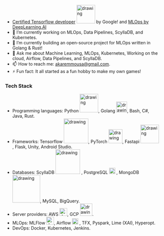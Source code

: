 
- [Certified Tensorflow developer](https://www.credential.net/92f555a3-4931-4d23-8b08-3c848ced5b30) <img src="https://github.com/AhmedMousa-ag/AhmedMousa-ag/assets/59775002/fc91db7b-36fb-42b1-92cd-5b1c254c5408" alt="drawing" style="width:60px;"/> by Google! and [MLOps by DeepLearning.AI](https://www.coursera.org/account/accomplishments/specialization/certificate/ZGX9W78QQ45J) 
- 🔭 I’m currently working on MLOps, Data Pipelines, ScyllaDB, and Kubernetes.
- 🌱 I’m currently building an open-source project for MLOps written in Golang & Rust!
- 💬 Ask me about Machine Learning, MLOps, Kubernetes, Working on the cloud, Airflow, Data Pipelines, and ScyllaDB.
- 📫 How to reach me: akaremmousa@gmail.com.
- ⚡ Fun fact: It all started as a fun hobby to make my own games!

### Tech Stack
* Programming languages: Python <img src="https://github.com/AhmedMousa-ag/AhmedMousa-ag/assets/59775002/ee1f3fd8-4c2e-4d62-b26f-3b0c439f41cd" alt="drawing" style="width:60px;"/>, Golang <img src="https://github.com/AhmedMousa-ag/AhmedMousa-ag/assets/59775002/02256dfd-1630-4ba1-be32-c396df36258d" alt="drawing" style="width:35px;"/>, Bash, C#, Java, Rust.
* Frameworks: Tensorflow <img src="https://github.com/AhmedMousa-ag/AhmedMousa-ag/assets/59775002/fc91db7b-36fb-42b1-92cd-5b1c254c5408" alt="drawing" style="width:80px;"/>, PyTorch <img src="https://github.com/AhmedMousa-ag/AhmedMousa-ag/assets/59775002/5528d379-bba5-42a3-bc07-182d77ad6ba5" alt="drawing" style="width:45px;"/>,  Fastapi <img src="https://github.com/AhmedMousa-ag/AhmedMousa-ag/assets/59775002/3087d229-db78-4aba-be05-abe299f66039" alt="drawing" style="width:60px;"/>, Flask, Unity, Android Studio.
* Databases: ScyllaDB <img src="https://github.com/AhmedMousa-ag/AhmedMousa-ag/assets/59775002/109a5dba-fcfb-49c2-8ca2-eb1b53274e87" alt="drawing" style="width:80px;"/> , PostgreSQL <img src="https://github.com/AhmedMousa-ag/AhmedMousa-ag/assets/59775002/92ad4f19-dd08-4236-99f9-495e09ea8e5f" alt="drawing" style="width:20px;"/> , MongoDB <img src="https://github.com/AhmedMousa-ag/AhmedMousa-ag/assets/59775002/d7c8f8c5-b817-4ad8-a39a-8c48ae8e8da0" alt="drawing" style="width:90px;"/>, MySQL, BigQuery.
* Server providers: AWS <img src="https://github.com/AhmedMousa-ag/AhmedMousa-ag/assets/59775002/46f71f51-6193-45d0-9c3d-819d241988b9" alt="drawing" style="width:25px;"/>, GCP <img src="https://github.com/AhmedMousa-ag/AhmedMousa-ag/assets/59775002/50217813-c28d-4872-a03d-6673507b508e" alt="drawing" style="width:40px;"/>.
* MLOps: MLFlow <img src="https://github.com/AhmedMousa-ag/AhmedMousa-ag/assets/59775002/f79fd6da-a77b-4ad2-9da6-34645e3e481a" alt="drawing" style="width:25px;"/>, Airflow <img src="https://github.com/AhmedMousa-ag/AhmedMousa-ag/assets/59775002/ab8522fe-bd6a-4435-8ae9-fc022511a33f" alt="drawing" style="width:20px;"/>
, TFX, Pyspark, Lime (XAI), Hyperopt.
* DevOps: Docker, Kubernetes, Jenkins.

